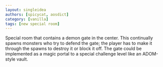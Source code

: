 ```yaml
---
layout: singleidea
authors: [spicycat, aosdict]
category: [vanilla]
tags: [new special room]
---
```

Special room that contains a demon gate in the center. This continually spawns monsters who try to defend the gate; the player has to make it through the spawns to destroy it or block it off. The gate could be implemented as a magic portal to a special challenge level like an ADOM-style vault.
